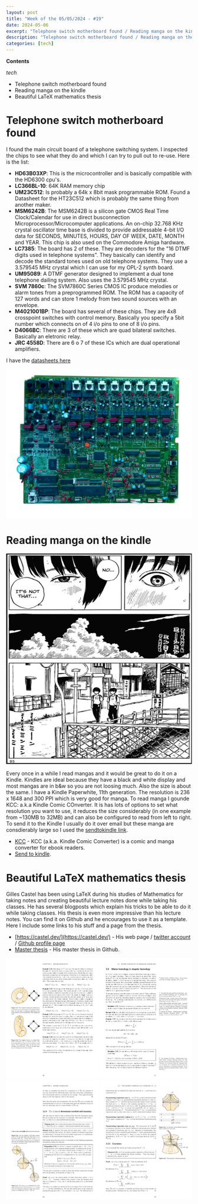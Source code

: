 ```yaml
---
layout: post
title: "Week of the 05/05/2024 - #19"
date: 2024-05-06
excerpt: "Telephone switch motherboard found / Reading manga on the kindle / Beautiful LaTeX mathematics thesis"
description: "Telephone switch motherboard found / Reading manga on the kindle / Beautiful LaTeX mathematics thesis"
categories: [tech]
---
```


**Contents**

*tech*

- Telephone switch motherboard found
- Reading manga on the kindle
- Beautiful LaTeX mathematics thesis


# Telephone switch motherboard found

I found the main circuit board of a telephone switching system. I inspected the chips to see what they do and which I can try to pull out to re-use. Here is the list:

- **HD63B03XP**: This is the microcontroller and is basically compatible with the HD6300 cpu's.
- **LC366BL-10**: 64K RAM memory chip
- **UM23C512**: Is probably a 64k x 8bit mask programmable ROM. Found a Datasheet for the HT23C512 which is probably the same thing from another maker.
- **MSM6242B**: The MSM6242B is a silicon gate CMOS Real Time Clock/Calendar for use in direct busconnection Microprocessor/Microcomputer applications. An on-chip 32.768 KHz crystal oscillator time base is divided to provide addressable 4-bit I/O data for SECONDS, MINUTES, HOURS, DAY OF WEEK, DATE, MONTH and YEAR. This chip is also used on the Commodore Amiga hardware.
- **LC7385**: The board has 2 of these. They are decoders for the "16 DTMF digits used in telephone systems". They basically can identify and decode the standard tones used on old telephone systems. They use a 3.579545 MHz crystal which I can use for my OPL-2 synth board.
- **UM95089**: A DTMF generator designed to implement a dual tone telephone dailing system. Also uses the 3.579545 MHz crystal.
- **SVM 7860c**: The SVM7860C Series CMOS IC produce melodies or alarm tones from a preprogrammed ROM. The ROM has a capacity of 127 words and can store 1 melody from two sound sources with an envelope.
- **M4021001BP**: The board has several of these chips. They are 4x8 crosspoint switches with control memory. Basically you specify a 5bit number which connects on of 4 i/o pins to one of 8 i/o pins.
- **D4066BC**: There are 3 of these which are quad bilateral switches. Basically an eletronic relay.
- **JRC 4558D**: There are 6 o 7 of these ICs which are  dual operational amplifiers.

I have the [datasheets here](https://drive.google.com/drive/folders/1o4Z3UAIxloewnW5Hz8ifopHrcFXOsU_w?usp=sharing)

![Blood on the tracks manga](/assets/imgs/2024-05-06/mother-central.png?v1)

# Reading manga on the kindle

![Blood on the tracks manga](/assets/imgs/2024-05-06/blood-on-the-tracks-manga.png)

Every once in a while I read mangas and it would be great to do it on a Kindle. Kindles are ideal because they have a black and white display and most mangas are in b&w so you are not loosing much. Also the size is about the same. I have a Kindle Paperwhite, 11th generation. The resolution is 236 x 1648 and 300 PPI which is very good for manga. To read manga I gounde KCC: a.k.a Kindle Comic COnverter. It is has lots of options to set what resolution you want to use, it reduces the size considerably (in one example from ~130MB to 32MB) and can also be configured to read from left to right. To send it to the Kindle I usually do it over email but these manga are consdierably large so I used the [ sendtokindle link](https://www.amazon.com/sendtokindle).

- [KCC](https://github.com/ciromattia/kcc) - KCC (a.k.a. Kindle Comic Converter) is a comic and manga converter for ebook readers.
- [Send to kindle](https://www.amazon.com/sendtokindle).

# Beautiful LaTeX mathematics thesis

Gilles Castel has been using LaTeX during his studies of Mathematics for taking notes and creating beautiful lecture notes done while taking his classes. He has several blogposts which explain his tricks to be able to do it while taking classes. His thesis is even more impressive than his lecture notes. You can find it on Github and he encourages to use it as a template. Here I include some links to his stuff and a page from the thesis.

- [https://castel.dev/](https://castel.dev/) - His web page / [twitter account](https://twitter.com/gilles_castel) / [Github profile page](https://github.com/gillescastel)
- [Master thesis](https://github.com/gillescastel/masterthesis) - His master thesis in Github.

![Master thesis sample page 1](/assets/imgs/2024-05-06/thesis-page-1.png)
![Master thesis sample page 1](/assets/imgs/2024-05-06/thesis-page-2.png)


